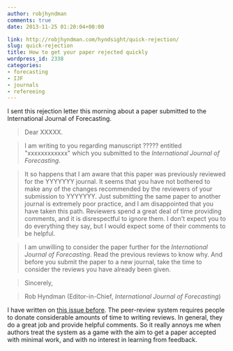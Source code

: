 ```yaml
---
author: robjhyndman
comments: true
date: 2013-11-25 01:20:04+00:00

link: http://robjhyndman.com/hyndsight/quick-rejection/
slug: quick-rejection
title: How to get your paper rejected quickly
wordpress_id: 2338
categories:
- forecasting
- IJF
- journals
- refereeing
---
```


I sent this rejection letter this morning about a paper submitted to the International Journal of Forecasting.


>Dear XXXXX.

>I am writing to you regarding manuscript ????? entitled "xxxxxxxxxxxx" which you submitted to the _International Journal of Forecasting_.

>It so happens that I am aware that this paper was previously reviewed for the YYYYYYY journal. It seems that you have not bothered to make any of the changes recommended by the reviewers of your submission to YYYYYYY. Just submitting the same paper to another journal is extremely poor practice, and I am disappointed that you have taken this path. Reviewers spend a great deal of time providing comments, and it is disrespectful to ignore them. I don't expect you to do everything they say, but I would expect some of their comments to be helpful.

>I am unwilling to consider the paper further for the _International Journal of Forecasting_. Read the previous reviews to know why. And before you submit the paper to a new journal, take the time to consider the reviews you have already been given.

>Sincerely,

>Rob Hyndman
>(Editor-in-Chief, _International Journal of Forecasting_)


I have written on [this issue before](http://robjhyndman.com/hyndsight/always-listen-to-reviewers/). The peer-review system requires people to donate considerable amounts of time to writing reviews. In general, they do a great job and provide helpful comments. So it really annoys me when authors treat the system as a game with the aim to get a paper accepted with minimal work, and with no interest in learning from feedback.
